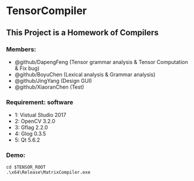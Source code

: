 TensorCompiler
==============

## This Project is a Homework of Compilers

### Members: 
* @github/DapengFeng (Tensor grammar analysis & Tensor Computation & Fix bug)
* @github/BoyuChen (Lexical analysis & Grammar analysis)
* @github/JingYang (Design GUI)
* @github/XiaoranChen (Test)

### Requirement: software
* 1: Vistual Studio 2017
* 2: OpenCV 3.2.0
* 3: Gflag 2.2.0
* 4: Glog 0.3.5
* 5: Qt 5.6.2

### Demo:
```
cd $TENSOR_ROOT
.\x64\Release\MatrixCompiler.exe
```
